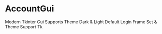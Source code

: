 # AccountGui
Modern Tkinter Gui Supports Theme Dark &amp; Light Default Login Frame Set &amp; Theme Support Tk
